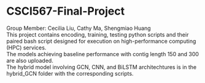 # CSCI567-Final-Project
Group Member: Cecilia Liu, Cathy Ma, Shengmiao Huang <br/>
This project contains encoding, training, testing python scripts and their paired bash script designed for execution on high-performance computing (HPC) services.<br/>
The models achieving baseline performance with contig length 150 and 300 are also uploaded.<br/>
The hybrid model involving GCN, CNN, and BiLSTM architechtures is in the hybrid_GCN folder with the corresponding scripts.<br/>
